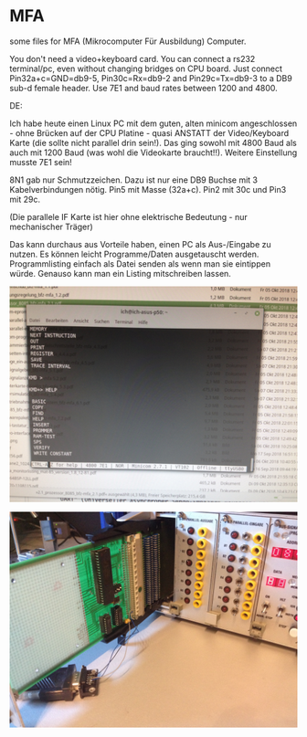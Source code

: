 # MFA

some files for MFA (Mikrocomputer Für Ausbildung) Computer.

You don't need a video+keyboard card. You can connect a rs232 terminal/pc, even without changing bridges on CPU board.
Just connect Pin32a+c=GND=db9-5, Pin30c=Rx=db9-2 and Pin29c=Tx=db9-3 to a DB9 sub-d female header. Use 7E1 and baud rates between 1200 and 4800.

DE:

Ich habe heute einen Linux PC mit dem guten, alten minicom angeschlossen - ohne Brücken auf der CPU Platine - quasi ANSTATT der Video/Keyboard Karte (die sollte nicht parallel drin sein!). Das ging sowohl mit 4800 Baud als auch mit 1200 Baud (was wohl die Videokarte braucht!!). Weitere Einstellung musste 7E1 sein!

8N1 gab nur Schmutzzeichen. Dazu ist nur eine DB9 Buchse mit 3 Kabelverbindungen nötig. Pin5 mit Masse (32a+c). Pin2 mit 30c und Pin3 mit 29c.

(Die parallele IF Karte ist hier ohne elektrische Bedeutung - nur mechanischer Träger)

Das kann durchaus aus Vorteile haben, einen PC als Aus-/Eingabe zu nutzen. Es können leicht Programme/Daten ausgetauscht werden. Programmlisting einfach als Datei senden als wenn man sie eintippen würde. Genauso kann man ein Listing mitschreiben lassen.

![minicom](https://github.com/petersieg/MFA/blob/master/MFA-minicom.JPG)

![rs232](https://github.com/petersieg/MFA/blob/master/MFA-RS232.JPG)

